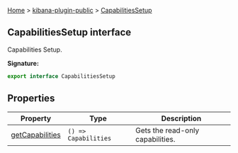 [Home](./index) &gt; [kibana-plugin-public](./kibana-plugin-public.md) &gt; [CapabilitiesSetup](./kibana-plugin-public.capabilitiessetup.md)

## CapabilitiesSetup interface

Capabilities Setup.

<b>Signature:</b>

```typescript
export interface CapabilitiesSetup 
```

## Properties

|  Property | Type | Description |
|  --- | --- | --- |
|  [getCapabilities](./kibana-plugin-public.capabilitiessetup.getcapabilities.md) | <code>() =&gt; Capabilities</code> | Gets the read-only capabilities. |

